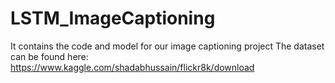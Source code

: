 # LSTM_ImageCaptioning
It contains the code and model for our image captioning project 
The dataset can be found here: https://www.kaggle.com/shadabhussain/flickr8k/download

